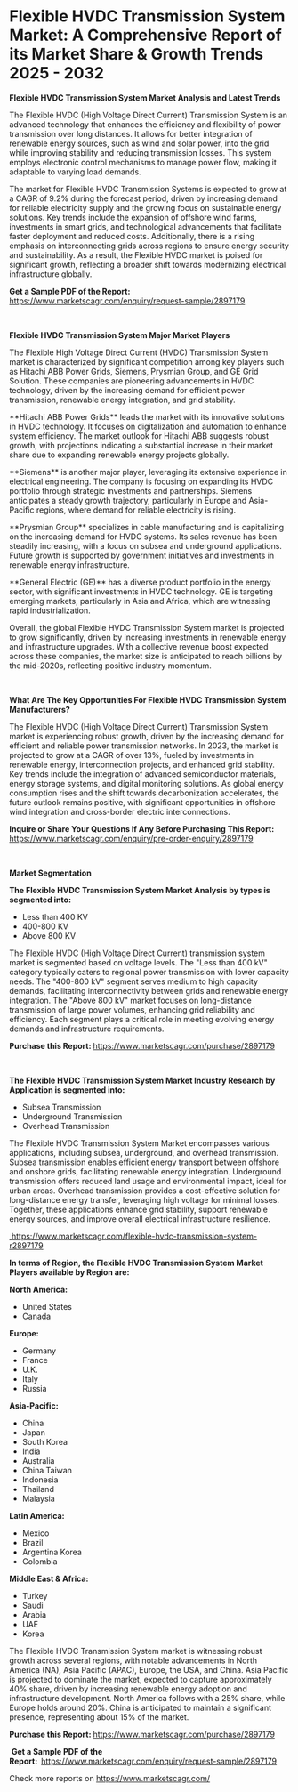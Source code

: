 <p><h1>Flexible HVDC Transmission System Market: A Comprehensive Report of its Market Share & Growth Trends 2025 - 2032</h1></p><p><strong>Flexible HVDC Transmission System Market Analysis and Latest Trends</strong></p>
<p><p>The Flexible HVDC (High Voltage Direct Current) Transmission System is an advanced technology that enhances the efficiency and flexibility of power transmission over long distances. It allows for better integration of renewable energy sources, such as wind and solar power, into the grid while improving stability and reducing transmission losses. This system employs electronic control mechanisms to manage power flow, making it adaptable to varying load demands.</p><p>The market for Flexible HVDC Transmission Systems is expected to grow at a CAGR of 9.2% during the forecast period, driven by increasing demand for reliable electricity supply and the growing focus on sustainable energy solutions. Key trends include the expansion of offshore wind farms, investments in smart grids, and technological advancements that facilitate faster deployment and reduced costs. Additionally, there is a rising emphasis on interconnecting grids across regions to ensure energy security and sustainability. As a result, the Flexible HVDC market is poised for significant growth, reflecting a broader shift towards modernizing electrical infrastructure globally.</p></p>
<p><strong>Get a Sample PDF of the Report:&nbsp;</strong> <a href="https://www.marketscagr.com/enquiry/request-sample/2897179?utm_campaign=2800&utm_medium=2&utm_source=Github&utm_content=ia&utm_term=15032025&utm_id=flexible-hvdc-transmission-system">https://www.marketscagr.com/enquiry/request-sample/2897179</a></p>
<p>&nbsp;</p>
<p><strong>Flexible HVDC Transmission System Major Market Players</strong></p>
<p><p>The Flexible High Voltage Direct Current (HVDC) Transmission System market is characterized by significant competition among key players such as Hitachi ABB Power Grids, Siemens, Prysmian Group, and GE Grid Solution. These companies are pioneering advancements in HVDC technology, driven by the increasing demand for efficient power transmission, renewable energy integration, and grid stability.</p><p>**Hitachi ABB Power Grids** leads the market with its innovative solutions in HVDC technology. It focuses on digitalization and automation to enhance system efficiency. The market outlook for Hitachi ABB suggests robust growth, with projections indicating a substantial increase in their market share due to expanding renewable energy projects globally.</p><p>**Siemens** is another major player, leveraging its extensive experience in electrical engineering. The company is focusing on expanding its HVDC portfolio through strategic investments and partnerships. Siemens anticipates a steady growth trajectory, particularly in Europe and Asia-Pacific regions, where demand for reliable electricity is rising.</p><p>**Prysmian Group** specializes in cable manufacturing and is capitalizing on the increasing demand for HVDC systems. Its sales revenue has been steadily increasing, with a focus on subsea and underground applications. Future growth is supported by government initiatives and investments in renewable energy infrastructure.</p><p>**General Electric (GE)** has a diverse product portfolio in the energy sector, with significant investments in HVDC technology. GE is targeting emerging markets, particularly in Asia and Africa, which are witnessing rapid industrialization.</p><p>Overall, the global Flexible HVDC Transmission System market is projected to grow significantly, driven by increasing investments in renewable energy and infrastructure upgrades. With a collective revenue boost expected across these companies, the market size is anticipated to reach billions by the mid-2020s, reflecting positive industry momentum.</p></p>
<p>&nbsp;</p>
<p><strong>What Are The Key Opportunities For Flexible HVDC Transmission System Manufacturers?</strong></p>
<p><p>The Flexible HVDC (High Voltage Direct Current) Transmission System market is experiencing robust growth, driven by the increasing demand for efficient and reliable power transmission networks. In 2023, the market is projected to grow at a CAGR of over 13%, fueled by investments in renewable energy, interconnection projects, and enhanced grid stability. Key trends include the integration of advanced semiconductor materials, energy storage systems, and digital monitoring solutions. As global energy consumption rises and the shift towards decarbonization accelerates, the future outlook remains positive, with significant opportunities in offshore wind integration and cross-border electric interconnections.</p></p>
<p><strong>Inquire or Share Your Questions If Any Before Purchasing This Report:</strong> <a href="https://www.marketscagr.com/enquiry/pre-order-enquiry/2897179?utm_campaign=2800&utm_medium=2&utm_source=Github&utm_content=ia&utm_term=15032025&utm_id=flexible-hvdc-transmission-system">https://www.marketscagr.com/enquiry/pre-order-enquiry/2897179</a></p>
<p>&nbsp;</p>
<p><strong>Market Segmentation</strong></p>
<p><strong>The Flexible HVDC Transmission System Market Analysis by types is segmented into:</strong></p>
<p><ul><li>Less than 400 KV</li><li>400-800 KV</li><li>Above 800 KV</li></ul></p>
<p><p>The Flexible HVDC (High Voltage Direct Current) transmission system market is segmented based on voltage levels. The "Less than 400 kV" category typically caters to regional power transmission with lower capacity needs. The "400-800 kV" segment serves medium to high capacity demands, facilitating interconnectivity between grids and renewable energy integration. The "Above 800 kV" market focuses on long-distance transmission of large power volumes, enhancing grid reliability and efficiency. Each segment plays a critical role in meeting evolving energy demands and infrastructure requirements.</p></p>
<p><strong>Purchase this Report:&nbsp;</strong><a href="https://www.marketscagr.com/purchase/2897179?utm_campaign=2800&utm_medium=2&utm_source=Github&utm_content=ia&utm_term=15032025&utm_id=flexible-hvdc-transmission-system">https://www.marketscagr.com/purchase/2897179</a></p>
<p>&nbsp;</p>
<p><strong>The Flexible HVDC Transmission System Market Industry Research by Application is segmented into:</strong></p>
<p><ul><li>Subsea Transmission</li><li>Underground Transmission</li><li>Overhead Transmission</li></ul></p>
<p><p>The Flexible HVDC Transmission System Market encompasses various applications, including subsea, underground, and overhead transmission. Subsea transmission enables efficient energy transport between offshore and onshore grids, facilitating renewable energy integration. Underground transmission offers reduced land usage and environmental impact, ideal for urban areas. Overhead transmission provides a cost-effective solution for long-distance energy transfer, leveraging high voltage for minimal losses. Together, these applications enhance grid stability, support renewable energy sources, and improve overall electrical infrastructure resilience.</p></p>
<p><a href="https://www.marketscagr.com/flexible-hvdc-transmission-system-r2897179?utm_campaign=2800&utm_medium=2&utm_source=Github&utm_content=ia&utm_term=15032025&utm_id=flexible-hvdc-transmission-system">&nbsp;https://www.marketscagr.com/flexible-hvdc-transmission-system-r2897179</a></p>
<p><strong>In terms of Region, the Flexible HVDC Transmission System Market Players available by Region are:</strong></p>
<p>
    <p> <strong> North America: </strong>
        <ul>
            <li>United States</li>
            <li>Canada</li>
        </ul>
        </p> 
    <p> <strong> Europe: </strong>
        <ul>
            <li>Germany</li>
            <li>France</li>
            <li>U.K.</li>
            <li>Italy</li>
            <li>Russia</li>
        </ul>
        </p> 
    <p> <strong> Asia-Pacific: </strong>
        <ul>
            <li>China</li>
            <li>Japan</li>
            <li>South Korea</li>
            <li>India</li>
            <li>Australia</li>
            <li>China Taiwan</li>
            <li>Indonesia</li>
            <li>Thailand</li>
            <li>Malaysia</li>
        </ul>
        </p> 
    <p> <strong> Latin America: </strong>
        <ul>
            <li>Mexico</li>
            <li>Brazil</li>
            <li>Argentina Korea</li>
            <li>Colombia</li>
        </ul>
        </p> 
    <p> <strong> Middle East & Africa: </strong>
        <ul>
            <li>Turkey</li>
            <li>Saudi</li>
            <li>Arabia</li>
            <li>UAE</li>
            <li>Korea</li>
        </ul>
    </p>
    </p>
<p><p>The Flexible HVDC Transmission System market is witnessing robust growth across several regions, with notable advancements in North America (NA), Asia Pacific (APAC), Europe, the USA, and China. Asia Pacific is projected to dominate the market, expected to capture approximately 40% share, driven by increasing renewable energy adoption and infrastructure development. North America follows with a 25% share, while Europe holds around 20%. China is anticipated to maintain a significant presence, representing about 15% of the market.</p></p>
<p><strong>Purchase this Report: </strong><a href="https://www.marketscagr.com/purchase/2897179?utm_campaign=2800&utm_medium=2&utm_source=Github&utm_content=ia&utm_term=15032025&utm_id=flexible-hvdc-transmission-system">https://www.marketscagr.com/purchase/2897179</a></p>
<p>&nbsp;<strong>Get a Sample PDF of the Report:&nbsp;&nbsp;</strong><a href="https://www.marketscagr.com/enquiry/request-sample/2897179?utm_campaign=2800&utm_medium=2&utm_source=Github&utm_content=ia&utm_term=15032025&utm_id=flexible-hvdc-transmission-system">https://www.marketscagr.com/enquiry/request-sample/2897179</a></p>
<p><strong></strong></p>
<p>Check more reports on <a href="https://www.marketscagr.com/?utm_campaign=2800&utm_medium=2&utm_source=Github&utm_content=ia&utm_term=15032025&utm_id=flexible-hvdc-transmission-system">https://www.marketscagr.com/</a></p>